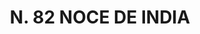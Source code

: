---
title: "N. 82 NOCE DE INDIA"
plant-name: "N. 82"
plant-number: "082"
plant-xml: "/assets/xml/plant082.xml"
plant-img1: "/assets/img/plant082_verso.jpg"
plant-img2: "/assets/img/plant082.jpg"
plant-title: "N. 82 NOCE DE INDIA"
plant-taxon-link: ""
plant-taxon-link: ""
layout: single-xml
---